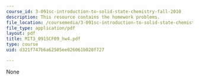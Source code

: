 ```yaml
---
course_id: 3-091sc-introduction-to-solid-state-chemistry-fall-2010
description: This resource contains the homework problems.
file_location: /coursemedia/3-091sc-introduction-to-solid-state-chemistry-fall-2010/d321f747b6a62505ee026061b028f727_MIT3_091SCF09_hw4.pdf
file_type: application/pdf
layout: pdf
title: MIT3_091SCF09_hw4.pdf
type: course
uid: d321f747b6a62505ee026061b028f727

---
```

None